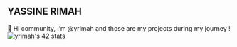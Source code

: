 ## YASSINE RIMAH
👋 Hi community, I’m @yrimah and those are my projects during my journey !
[![yrimah's 42 stats](https://badge.mediaplus.ma/greenbinary/yrimah)](https://github.com/oakoudad/badge42)
